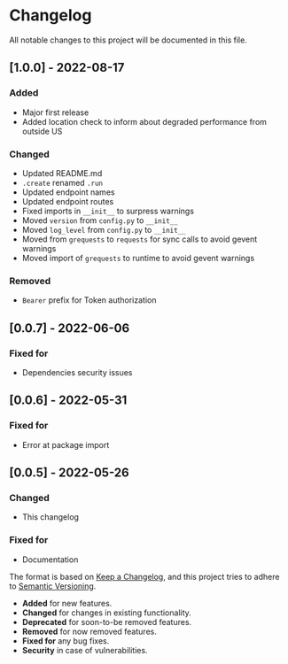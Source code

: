 # Changelog
All notable changes to this project will be documented in this file.

## [1.0.0] - 2022-08-17
### Added
- Major first release
- Added location check to inform about degraded performance from outside US
### Changed
- Updated README.md
- `.create` renamed `.run`
- Updated endpoint names
- Updated endpoint routes
- Fixed imports in `__init__` to surpress warnings
- Moved `version` from `config.py` to `__init__`
- Moved `log_level` from `config.py` to `__init__`
- Moved from `grequests` to `requests` for sync calls to avoid gevent warnings
- Moved import of `grequests` to runtime to avoid gevent warnings
### Removed
- `Bearer` prefix for Token authorization

## [0.0.7] - 2022-06-06
### Fixed for
- Dependencies security issues

## [0.0.6] - 2022-05-31
### Fixed for
- Error at package import

## [0.0.5] - 2022-05-26
### Changed
- This changelog

### Fixed for
- Documentation

The format is based on [Keep a Changelog](https://keepachangelog.com/en/1.0.0/),
and this project tries to adhere to [Semantic Versioning](https://semver.org/spec/v2.0.0.html).

- __Added__ for new features.
- __Changed__ for changes in existing functionality.
- __Deprecated__ for soon-to-be removed features. 
- __Removed__ for now removed features.
- __Fixed for__ any bug fixes.
- __Security__ in case of vulnerabilities.